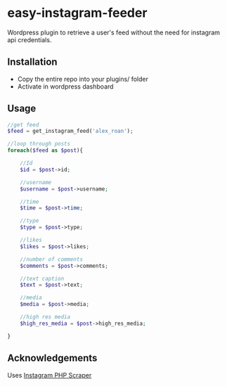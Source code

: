 # easy-instagram-feeder
Wordpress plugin to retrieve a user's feed without the need for instagram api credentials.

## Installation

* Copy the entire repo into your plugins/ folder
* Activate in wordpress dashboard

## Usage

```php
//get feed
$feed = get_instagram_feed('alex_roan');

//loop through posts
foreach($feed as $post){ 

    //Id
    $id = $post->id;

    //username
    $username = $post->username;

    //time
    $time = $post->time;

    //type
    $type = $post->type;

    //likes
    $likes = $post->likes;

    //number of comments
    $comments = $post->comments;

    //text caption
    $text = $post->text;

    //media
    $media = $post->media;

    //high res media
    $high_res_media = $post->high_res_media;

}
```

## Acknowledgements 

Uses [Instagram PHP Scraper](https://github.com/postaddictme/instagram-php-scraper)
